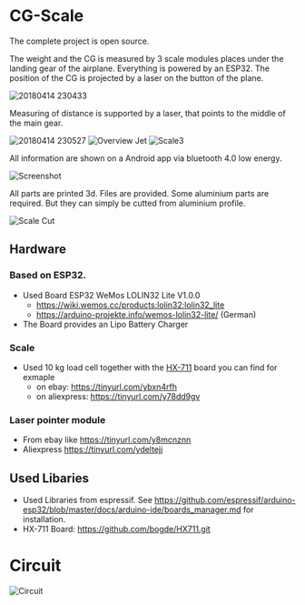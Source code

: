 # CG-Scale

The complete project is open source. 

The weight and the CG is measured by 3 scale modules places under the landing gear of the airplane. Everything is powered by an ESP32.
The position of the CG is projected by a laser on the button of the plane. 

![20180414 230433](Images/20180414_230433.jpg)

Measuring of distance is supported by a laser, that points to the middle of the main gear.

![20180414 230527](Images/20180414_230527.jpg)
![Overview Jet](Images/Overview_Jet.jpg)
![Scale3](Images/Scale3.JPG)

All information are shown on a Android app via bluetooth 4.0 low energy. 

![Screenshot](Images/Screenshot.jpg)

All parts are printed 3d. Files are provided. Some aluminium parts are required. But they can simply be cutted from aluminium profile.

![Scale Cut](Images/Scale_cut.JPG)

## Hardware
### Based on ESP32. 
* Used Board ESP32 WeMos LOLIN32 Lite V1.0.0
	* https://wiki.wemos.cc/products:lolin32:lolin32_lite
	* https://arduino-projekte.info/wemos-lolin32-lite/ (German)
* The Board provides an Lipo Battery Charger
### Scale

* Used 10 kg load cell together with the [HX-711](https://github.com/bogde/HX711.git) board you can find for exmaple
  * on ebay: https://tinyurl.com/ybxn4rfh
  * on aliexpress: https://tinyurl.com/y78dd9gv

### Laser pointer module
 * From ebay like https://tinyurl.com/y8mcnznn
 * Aliexpress https://tinyurl.com/ydeltejj


## Used Libaries
* Used Libraries from espressif. See https://github.com/espressif/arduino-esp32/blob/master/docs/arduino-ide/boards_manager.md for installation.
* HX-711 Board: https://github.com/bogde/HX711.git

# Circuit

![Circuit](Images/circuit.jpg)
